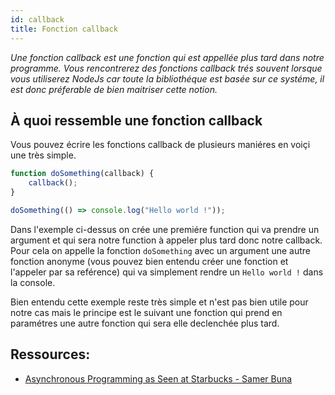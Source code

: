 ```yaml
---
id: callback
title: Fonction callback
---
```

*Une fonction callback est une fonction qui est appellée plus tard dans notre programme. Vous rencontrerez des fonctions callback trés souvent lorsque vous utiliserez NodeJs car toute la bibliothéque est basée sur ce systéme, il est donc préferable de bien maitriser cette notion.*

## À quoi ressemble une fonction callback
Vous pouvez écrire les fonctions callback de plusieurs maniéres en voiçi une très simple.

```js
function doSomething(callback) {
	callback();
}

doSomething(() => console.log("Hello world !"));
```

Dans l'exemple ci-dessus on crée une premiére function qui va prendre un argument et qui sera notre function à appeler plus tard donc notre callback.<br>
Pour cela on appelle la fonction `doSomething` avec un argument une autre fonction anonyme (vous pouvez bien entendu créer une fonction et l'appeler par sa reférence) qui va simplement rendre un `Hello world !` dans la console.

Bien entendu cette exemple reste très simple et n'est pas bien utile pour notre cas mais le principe est le suivant une fonction qui prend en paramétres une autre fonction qui sera elle declenchée plus tard.

## Ressources:
* [Asynchronous Programming as Seen at Starbucks - Samer Buna](https://medium.com/edge-coders/asynchronous-programming-as-seen-at-starbucks-fc242cf16aa)
